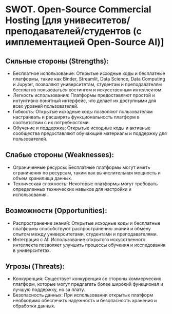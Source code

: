 # SWOT. Open-Source Commercial Hosting [для унивеситетов/преподавателей/студентов (с имплементацией Open-Source AI)]

## Сильные стороны (Strengths):

- Бесплатное использование: Открытые исходные коды и бесплатные платформы, такие как Binder, Streamlit, Data Science, Data Computing и Jupyter, позволяют университетам, студентам и преподавателям бесплатно пользоваться хостингом и искусственным интеллектом.
- Легкость использования: Платформы предоставляют простой и интуитивно понятный интерфейс, что делает их доступными для всех уровней пользователей.
- Гибкость: Открытые исходные коды позволяют пользователям настраивать и расширять функциональность платформ в соответствии с их потребностями.
- Обучение и поддержка: Открытые исходные коды и активные сообщества предоставляют обучающие материалы и поддержку для пользователей.

## Слабые стороны (Weaknesses):

- Ограниченные ресурсы: Бесплатные платформы могут иметь ограничения по ресурсам, таким как вычислительная мощность и объем хранилища данных.
- Техническая сложность: Некоторые платформы могут требовать определенных технических навыков для настройки и использования.

## Возможности (Opportunities):

- Распространение знаний: Открытые исходные коды и бесплатные платформы способствуют распространению знаний и обмену опытом между университетами, студентами и преподавателями.
- Интеграция с AI: Использование открытого искусственного интеллекта позволяет улучшить процессы обучения и исследования в университетах.

## Угрозы (Threats):

- Конкуренция: Существует конкуренция со стороны коммерческих платформ, которые могут предлагать более широкий функционал и лучшую поддержку, но за плату.
- Безопасность данных: При использовании открытых платформ необходимо обеспечить надежность и безопасность хранения и обработки данных.
